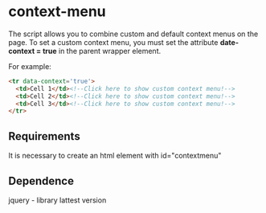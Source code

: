 # context-menu

The script allows you to combine custom and default context menus on the page. 
To set a custom context menu, you must set the attribute **date-context = true** in the parent wrapper element.

For example:
```html
<tr data-context='true'>
  <td>Cell 1</td><!--Click here to show custom context menu!-->
  <td>Cell 2</td><!--Click here to show custom context menu!-->
  <td>Cell 3</td><!--Click here to show custom context menu!-->
</tr>
```

## Requirements
It is necessary to create an html element with id="contextmenu"

## Dependence
jquery - library lattest version
